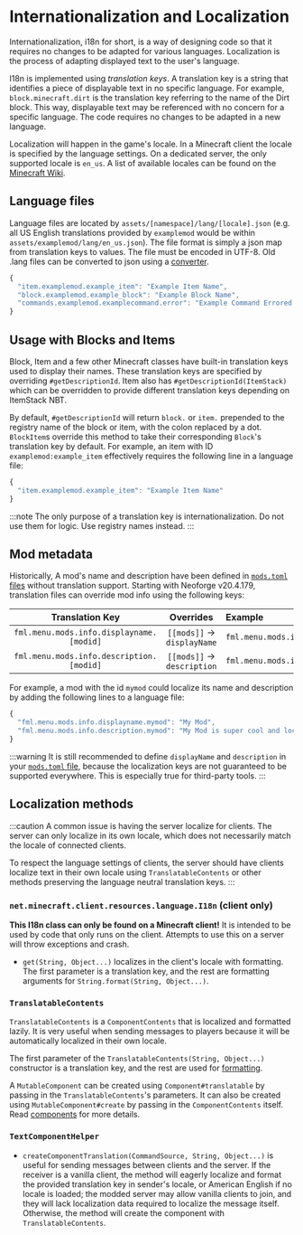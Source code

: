 Internationalization and Localization
=====================================

Internationalization, i18n for short, is a way of designing code so that it requires no changes to be adapted for various languages. Localization is the process of adapting displayed text to the user's language.

I18n is implemented using _translation keys_. A translation key is a string that identifies a piece of displayable text in no specific language. For example, `block.minecraft.dirt` is the translation key referring to the name of the Dirt block. This way, displayable text may be referenced with no concern for a specific language. The code requires no changes to be adapted in a new language.

Localization will happen in the game's locale. In a Minecraft client the locale is specified by the language settings. On a dedicated server, the only supported locale is `en_us`. A list of available locales can be found on the [Minecraft Wiki][langs].

Language files
--------------

Language files are located by `assets/[namespace]/lang/[locale].json` (e.g. all US English translations provided by `examplemod` would be within `assets/examplemod/lang/en_us.json`). The file format is simply a json map from translation keys to values. The file must be encoded in UTF-8. Old .lang files can be converted to json using a [converter][converter].

```js
{
  "item.examplemod.example_item": "Example Item Name",
  "block.examplemod.example_block": "Example Block Name",
  "commands.examplemod.examplecommand.error": "Example Command Errored!"
}
```

Usage with Blocks and Items
---------------------------

Block, Item and a few other Minecraft classes have built-in translation keys used to display their names. These translation keys are specified by overriding `#getDescriptionId`. Item also has `#getDescriptionId(ItemStack)` which can be overridden to provide different translation keys depending on ItemStack NBT.

By default, `#getDescriptionId` will return `block.` or `item.` prepended to the registry name of the block or item, with the colon replaced by a dot. `BlockItem`s override this method to take their corresponding `Block`'s translation key by default. For example, an item with ID `examplemod:example_item` effectively requires the following line in a language file:

```js
{
  "item.examplemod.example_item": "Example Item Name"
}
```

:::note
The only purpose of a translation key is internationalization. Do not use them for logic. Use registry names instead.
:::

Mod metadata
------------

Historically, A mod's name and description have been defined in [`mods.toml` files][modinfo] without translation support. Starting with Neoforge v20.4.179, translation files can override mod info using the following keys:

| Translation Key | Overrides | Example |
|:---------------:|:---------:|:--------|
| `fml.menu.mods.info.displayname.[modid]` | `[[mods]]` -> `displayName` | `fml.menu.mods.info.displayname.examplemod` |
| `fml.menu.mods.info.description.[modid]` | `[[mods]]` -> `description` | `fml.menu.mods.info.description.examplemod` |

For example, a mod with the id `mymod` could localize its name and description by adding the following lines to a language file:

```js
{
  "fml.menu.mods.info.displayname.mymod": "My Mod",
  "fml.menu.mods.info.description.mymod": "My Mod is super cool and localized!"
}
```

:::warning
It is still recommended to define `displayName` and `description` in your [`mods.toml` file][modinfo], because the localization keys are not guaranteed to be supported everywhere. This is especially true for third-party tools.
:::

Localization methods
--------------------

:::caution
A common issue is having the server localize for clients. The server can only localize in its own locale, which does not necessarily match the locale of connected clients.

To respect the language settings of clients, the server should have clients localize text in their own locale using `TranslatableContents` or other methods preserving the language neutral translation keys.
:::

### `net.minecraft.client.resources.language.I18n` (client only)

**This I18n class can only be found on a Minecraft client!** It is intended to be used by code that only runs on the client. Attempts to use this on a server will throw exceptions and crash.

- `get(String, Object...)` localizes in the client's locale with formatting. The first parameter is a translation key, and the rest are formatting arguments for `String.format(String, Object...)`.

### `TranslatableContents`

`TranslatableContents` is a `ComponentContents` that is localized and formatted lazily. It is very useful when sending messages to players because it will be automatically localized in their own locale.

The first parameter of the `TranslatableContents(String, Object...)` constructor is a translation key, and the rest are used for [formatting].

A `MutableComponent` can be created using `Component#translatable` by passing in the `TranslatableContents`'s parameters. It can also be created using `MutableComponent#create` by passing in the `ComponentContents` itself.
Read [components] for more details.

### `TextComponentHelper`

- `createComponentTranslation(CommandSource, String, Object...)` is useful for sending messages between clients and the server. If the receiver is a vanilla client, the method will eagerly localize and format the provided translation key in sender's locale, or American English if no locale is loaded; the modded server may allow vanilla clients to join, and they will lack localization data required to localize the message itself. Otherwise, the method will create the component with `TranslatableContents`.

[langs]: https://minecraft.wiki/w/Language#Languages
[converter]: https://tterrag.com/lang2json/
[modinfo]: ../gettingstarted/modfiles.md#mod-specific-properties
[formatting]: ../misc/components.md#text-formatting
[components]: ../misc/components.md
